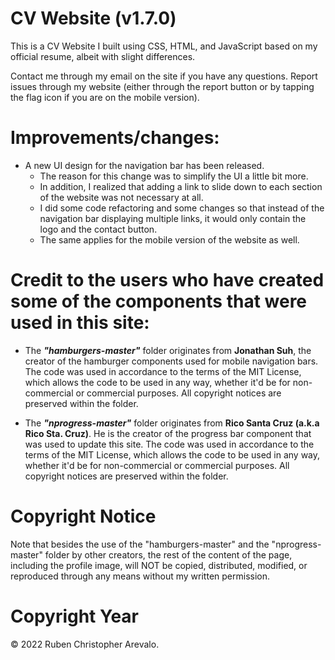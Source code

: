 # CV Website (v1.7.0)
This is a CV Website I built using CSS, HTML, and JavaScript based on my official resume, albeit with slight differences.

Contact me through my email on the site if you have any questions. Report issues through my website (either through the report button or by tapping the flag icon if you are on the mobile version).

# Improvements/changes:

* A new UI design for the navigation bar has been released.
  * The reason for this change was to simplify the UI a little bit more.
  * In addition, I realized that adding a link to slide down to each section of the website was not necessary at all.
  * I did some code refactoring and some changes so that instead of the navigation bar displaying multiple links, it would only contain the logo and the contact button.
  * The same applies for the mobile version of the website as well.

# Credit to the users who have created some of the components that were used in this site: 

* The _**"hamburgers-master"**_ folder originates from **Jonathan Suh**, the creator of the hamburger components used for mobile navigation bars. The code was used in accordance to the terms of the MIT License, which allows the code to be used in any way, whether it'd be for non-commercial or commercial purposes. All copyright notices are preserved within the folder.

* The _**"nprogress-master"**_ folder originates from **Rico Santa Cruz (a.k.a Rico Sta. Cruz)**. He is the creator of the progress bar component that was used to update this site. The code was used in accordance to the terms of the MIT License, which allows the code to be used in any way, whether it'd be for non-commercial or commercial purposes. All copyright notices are preserved within the folder.

# Copyright Notice

Note that besides the use of the "hamburgers-master" and the "nprogress-master" folder by other creators, the rest of the content of the page, including the profile image, will NOT be copied, distributed, modified, or reproduced through any means without my written permission.

# Copyright Year

© 2022 Ruben Christopher Arevalo.
